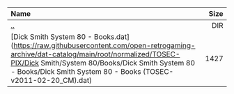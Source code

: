 |Name|Size|
|:---|---:|
|[..](../index.html)|DIR|
|[Dick Smith System 80 - Books.dat](https://raw.githubusercontent.com/open-retrogaming-archive/dat-catalog/main/root/normalized/TOSEC-PIX/Dick Smith/System 80/Books/Dick Smith System 80 - Books/Dick Smith System 80 - Books (TOSEC-v2011-02-20_CM).dat)|1427|
